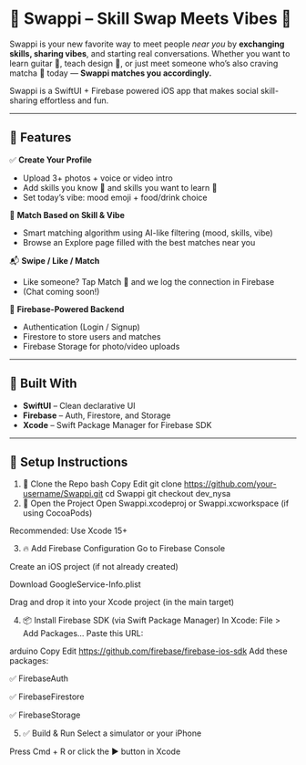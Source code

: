 # 🌟 Swappi – Skill Swap Meets Vibes 🌈

Swappi is your new favorite way to meet people *near you* by **exchanging skills, sharing vibes**, and starting real conversations. Whether you want to learn guitar 🎸, teach design 🎨, or just meet someone who’s also craving matcha 🍵 today — **Swappi matches you accordingly.**

Swappi is a SwiftUI + Firebase powered iOS app that makes social skill-sharing effortless and fun.

---

## 🚀 Features

✅ **Create Your Profile**
- Upload 3+ photos + voice or video intro
- Add skills you know 🧠 and skills you want to learn 🎯
- Set today’s vibe: mood emoji + food/drink choice

🤝 **Match Based on Skill & Vibe**
- Smart matching algorithm using AI-like filtering (mood, skills, vibe)
- Browse an Explore page filled with the best matches near you

📬 **Swipe / Like / Match**
- Like someone? Tap Match 🤝 and we log the connection in Firebase
- (Chat coming soon!)

📂 **Firebase-Powered Backend**
- Authentication (Login / Signup)
- Firestore to store users and matches
- Firebase Storage for photo/video uploads

---

## 📱 Built With

- **SwiftUI** – Clean declarative UI
- **Firebase** – Auth, Firestore, and Storage
- **Xcode** – Swift Package Manager for Firebase SDK

---

## 🔧 Setup Instructions
1. 🚀 Clone the Repo
bash
Copy
Edit
git clone https://github.com/your-username/Swappi.git
cd Swappi
git checkout dev_nysa
3. 📂 Open the Project
Open Swappi.xcodeproj or Swappi.xcworkspace (if using CocoaPods)

Recommended: Use Xcode 15+

3. 🔥 Add Firebase Configuration
Go to Firebase Console

Create an iOS project (if not already created)

Download GoogleService-Info.plist

Drag and drop it into your Xcode project (in the main target)

4. 📦 Install Firebase SDK (via Swift Package Manager)
In Xcode:
File > Add Packages...
Paste this URL:

arduino
Copy
Edit
https://github.com/firebase/firebase-ios-sdk
Add these packages:

✅ FirebaseAuth

✅ FirebaseFirestore

✅ FirebaseStorage

5. ✅ Build & Run
Select a simulator or your iPhone

Press Cmd + R or click the ▶️ button in Xcode
